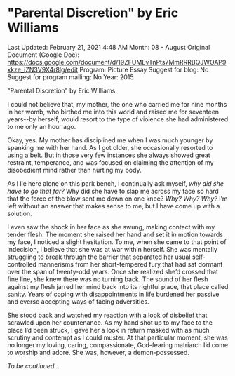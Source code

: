 # "Parental Discretion" by Eric Williams

Last Updated: February 21, 2021 4:48 AM
Month: 08 - August
Original Document (Google Doc): https://docs.google.com/document/d/19ZFUMEvTnPts7MmRRRBQJWOAP9xkze_iZN3V9X4r8lg/edit
Program: Picture Essay
Suggest for blog: No
Suggest for program mailing: No
Year: 2015

"Parental Discretion" by Eric Williams

I could not believe that, my mother, the one who carried me for nine months in her womb, who birthed me into this world and raised me for seventeen years--by herself, would resort to the type of violence she had administered to me only an hour ago.

Okay, yes. My mother has disciplined me when I was much younger by spanking me with her hand. As I got older, she occasionally resorted to using a belt. But in those very few instances she always showed great restraint, temperance, and was focused on claiming the attention of my disobedient mind rather than hurting my body.

As I lie here alone on this park bench, I continually ask myself, *why did she have to go that far?* Why did she have to slap me across my face so hard that the force of the blow sent me down on one knee? *Why? Why? Why?* I’m left without an answer that makes sense to me, but I have come up with a solution.

I even saw the shock in her face as she swung, making contact with my tender flesh. The moment she raised her hand and set it in motion towards my face, I noticed a slight hesitation. To me, when she came to that point of indecision, I believe that she was at war within herself. She was mentally struggling to break through the barrier that separated her usual self-controlled mannerisms from her short-tempered fury that had sat dormant over the span of twenty-odd years. Once she realized she’d crossed that fine line, she knew there was no turning back. The sound of her flesh against my flesh jarred her mind back into its rightful place, that place called sanity. Years of coping with disappointments in life burdened her passive and everso accepting ways of facing adversities.

She stood back and watched my reaction with a look of disbelief that scrawled upon her countenance. As my hand shot up to my face to the place I’d been struck, I gave her a look in return masked with as much scrutiny and contempt as I could muster. At that particular moment, she was no longer my loving, caring, compassionate, God-fearing matriarch I’d come to worship and adore. She was, however, a demon-possessed.

*To be continued…*